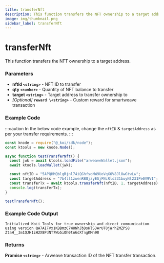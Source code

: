 ```yaml
---
title: transferNft
description: This function transfers the NFT ownership to a target address.
image: img/thumbnail.png
sidebar_label: transferNft
---
```


# transferNft

This function transfers the NFT ownership to a target address.

### Parameters

- **nftId `<string>`** - NFT ID to transfer
- **qty `<number>`** - Quantity of NFT balance to transfer
- **target `<string>`** - Target address to transfer ownership to
- _\[Optional]_ **`reward \<string>`** - Custom reward for smartweave transaction

### Example Code

:::caution
In the below code example, change the `nftID` & `targetAddress` as per your transfer requirements.
:::

```jsx
const knode = require("@_koi/sdk/node");
const ktools = new knode.Node();

async function testTransferNft() {
  const jwk = await ktools.loadFile("arweaveWallet.json");
  await ktools.loadWallet(jwk);

  const nftID = "5APQHMQblgRjnl74iQGhfsoNW9UoVqX6V8Jl8wGtwLw";
  const targetAddress = "7b4ll1zwenRB8jzyESjFNcRls331buyNl231Pe0V9VI";
  const transferTx = await ktools.transferNft(nftID, 1, targetAddress);
  console.log(transferTx);
}

testTransferNft();
```

### Example Code Output

```
Initialized Koii Tools for true ownership and direct communication using version QA7AIFVx1KBBmzC7WUNhJbDsHlSJArUT0jWrhZMZPS8
ZtaH__3m1QJH1iH2X8PdNT7Wo5iOh0tn6dXfngKMn90
```

### Returns

**Promise `<string>`** - Arweave transaction ID of the NFT transfer transaction.
